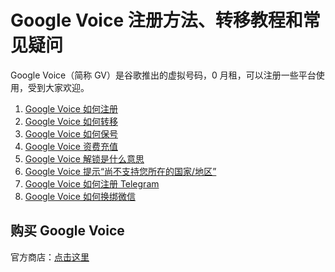 # Google Voice 注册方法、转移教程和常见疑问

Google Voice（简称 GV）是谷歌推出的虚拟号码，0 月租，可以注册一些平台使用，受到大家欢迎。

1. [Google Voice 如何注册](https://github.com/ssnhd/googlevoicezhuce)
2. [Google Voice 如何转移](https://github.com/ssnhd/googlevoicezhuanyi)
3. [Google Voice 如何保号](https://github.com/ssnhd/googlevoicebaohao)
4. [Google Voice 资费充值](https://github.com/ssnhd/googlevoicezifei)
5. [Google Voice 解锁是什么意思](https://github.com/ssnhd/googlevoicejiesuo)
6. [Google Voice 提示“尚不支持您所在的国家/地区”](https://github.com/ssnhd/googlevoicebuzhichi)
7. [Google Voice 如何注册 Telegram](https://github.com/ssnhd/telegram)
8. [Google Voice 如何换绑微信](https://github.com/ssnhd/googlevoicewechat)

## 购买 Google Voice
官方商店：[点击这里](https://ssnhd.com/2023/03/19/store)


